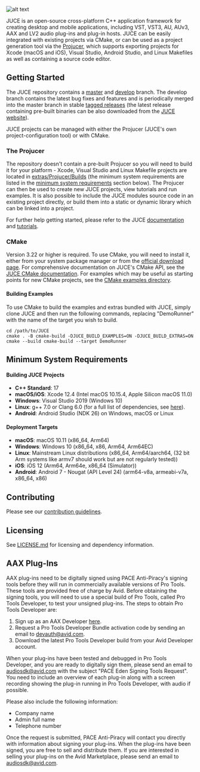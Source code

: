 ![alt text](https://assets.juce.com/juce/JUCE_banner_github.png "JUCE")

JUCE is an open-source cross-platform C++ application framework for creating
desktop and mobile applications, including VST, VST3, AU, AUv3, AAX and LV2
audio plug-ins and plug-in hosts. JUCE can be easily integrated with existing
projects via CMake, or can be used as a project generation tool via the
[Projucer](#the-projucer), which supports exporting projects for Xcode (macOS
and iOS), Visual Studio, Android Studio, and Linux Makefiles as well as
containing a source code editor.

## Getting Started

The JUCE repository contains a
[master](https://github.com/juce-framework/JUCE/tree/master) and
[develop](https://github.com/juce-framework/JUCE/tree/develop) branch. The
develop branch contains the latest bug fixes and features and is periodically
merged into the master branch in stable [tagged
releases](https://github.com/juce-framework/JUCE/releases) (the latest release
containing pre-built binaries can be also downloaded from the [JUCE
website](https://juce.com/get-juce)).

JUCE projects can be managed with either the Projucer (JUCE's own
project-configuration tool) or with CMake.

### The Projucer

The repository doesn't contain a pre-built Projucer so you will need to build it
for your platform - Xcode, Visual Studio and Linux Makefile projects are located
in [extras/Projucer/Builds](/extras/Projucer/Builds) (the minimum system
requirements are listed in the [minimum system
requirements](#minimum-system-requirements) section below). The Projucer can
then be used to create new JUCE projects, view tutorials and run examples. It is
also possible to include the JUCE modules source code in an existing project
directly, or build them into a static or dynamic library which can be linked
into a project.

For further help getting started, please refer to the JUCE
[documentation](https://juce.com/learn/documentation) and
[tutorials](https://juce.com/learn/tutorials).

### CMake

Version 3.22 or higher is required. To use CMake, you will need to install it,
either from your system package manager or from the [official download
page](https://cmake.org/download/). For comprehensive documentation on JUCE's
CMake API, see the [JUCE CMake documentation](/docs/CMake%20API.md). For
examples which may be useful as starting points for new CMake projects, see the
[CMake examples directory](/examples/CMake).

#### Building Examples

To use CMake to build the examples and extras bundled with JUCE, simply clone
JUCE and then run the following commands, replacing "DemoRunner" with the name
of the target you wish to build.

    cd /path/to/JUCE
    cmake . -B cmake-build -DJUCE_BUILD_EXAMPLES=ON -DJUCE_BUILD_EXTRAS=ON
    cmake --build cmake-build --target DemoRunner

## Minimum System Requirements

#### Building JUCE Projects

- __C++ Standard__: 17
- __macOS/iOS__: Xcode 12.4 (Intel macOS 10.15.4, Apple Silicon macOS 11.0)
- __Windows__: Visual Studio 2019 (Windows 10)
- __Linux__: g++ 7.0 or Clang 6.0 (for a full list of dependencies, see
[here](/docs/Linux%20Dependencies.md)).
- __Android__: Android Studio (NDK 26) on Windows, macOS or Linux

#### Deployment Targets

- __macOS__: macOS 10.11 (x86_64, Arm64)
- __Windows__: Windows 10 (x86_64, x86, Arm64, Arm64EC)
- __Linux__: Mainstream Linux distributions (x86_64, Arm64/aarch64, (32 bit Arm systems like armv7 should work but are not regularly tested))
- __iOS__: iOS 12 (Arm64, Arm64e, x86_64 (Simulator))
- __Android__: Android 7 - Nougat (API Level 24) (arm64-v8a, armeabi-v7a, x86_64, x86)

## Contributing

Please see our [contribution guidelines](.github/contributing.md).

## Licensing

See [LICENSE.md](LICENSE.md) for licensing and dependency information.

## AAX Plug-Ins

AAX plug-ins need to be digitally signed using PACE Anti-Piracy's signing tools
before they will run in commercially available versions of Pro Tools. These
tools are provided free of charge by Avid. Before obtaining the signing tools,
you will need to use a special build of Pro Tools, called Pro Tools Developer,
to test your unsigned plug-ins. The steps to obtain Pro Tools Developer are:

1. Sign up as an AAX Developer [here](https://developer.avid.com/aax/).
2. Request a Pro Tools Developer Bundle activation code by sending an email to
   [devauth@avid.com](mailto:devauth@avid.com).
3. Download the latest Pro Tools Developer build from your Avid Developer
   account.

When your plug-ins have been tested and debugged in Pro Tools Developer, and you
are ready to digitally sign them, please send an email to
[audiosdk@avid.com](mailto:audiosdk@avid.com) with the subject "PACE Eden
Signing Tools Request". You need to include an overview of each plug-in along
with a screen recording showing the plug-in running in Pro Tools Developer, with
audio if possible.

Please also include the following information:

- Company name
- Admin full name
- Telephone number

Once the request is submitted, PACE Anti-Piracy will contact you directly with
information about signing your plug-ins. When the plug-ins have been signed, you
are free to sell and distribute them. If you are interested in selling your
plug-ins on the Avid Marketplace, please send an email to
[audiosdk@avid.com](mailto:audiosdk@avid.com).
